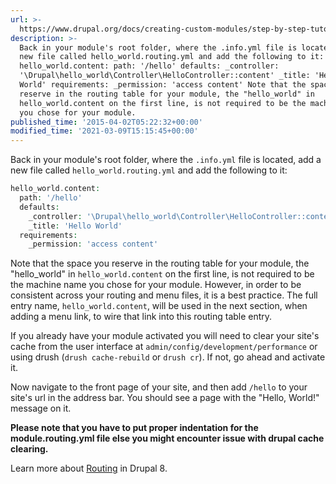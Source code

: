 ```yaml
---
url: >-
  https://www.drupal.org/docs/creating-custom-modules/step-by-step-tutorial-hello-world/add-a-routing-file
description: >-
  Back in your module's root folder, where the .info.yml file is located, add a
  new file called hello_world.routing.yml and add the following to it:
  hello_world.content: path: '/hello' defaults: _controller:
  '\Drupal\hello_world\Controller\HelloController::content' _title: 'Hello
  World' requirements: _permission: 'access content' Note that the space you
  reserve in the routing table for your module, the "hello_world" in
  hello_world.content on the first line, is not required to be the machine name
  you chose for your module.
published_time: '2015-04-02T05:22:32+00:00'
modified_time: '2021-03-09T15:15:45+00:00'
---
```

Back in your module's root folder, where the `.info.yml` file is located, add a new file called `hello_world.routing.yml` and add the following to it:

```php
hello_world.content:
  path: '/hello'
  defaults:
    _controller: '\Drupal\hello_world\Controller\HelloController::content'
    _title: 'Hello World'
  requirements:
    _permission: 'access content'

```

Note that the space you reserve in the routing table for your module, the "hello\_world" in `hello_world.content` on the first line, is not required to be the machine name you chose for your module. However, in order to be consistent across your routing and menu files, it is a best practice. The full entry name, `hello_world.content`, will be used in the next section, when adding a menu link, to wire that link into this routing table entry.

If you already have your module activated you will need to clear your site's cache from the user interface at `admin/config/development/performance` or using drush (`drush cache-rebuild` or `drush cr`). If not, go ahead and activate it.

Now navigate to the front page of your site, and then add `/hello` to your site's url in the address bar. You should see a page with the "Hello, World!" message on it.

**Please note that you have to put proper indentation for the module.routing.yml file else you might encounter issue with drupal cache clearing.**

Learn more about [Routing](https://www.drupal.org/docs/8/api/routing-system/routing-system-overview) in Drupal 8.